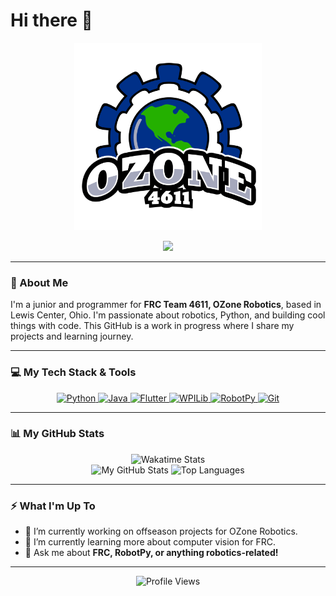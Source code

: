 # Hi there 👋

<p align="center">
  <img src="./main_col(1).png" alt="OZone Robotics Logo" width="300"/>
</p>

<p align="center">
  <img src="https://readme-typing-svg.herokuapp.com?font=Fira+Code&size=22&color=00A95C&center=true&vCenter=true&width=435&lines=Student+Programmer;FRC+Team+4611+-+OZone+Robotics;RobotPy+%26+Flutter+Developer;Always+building+something+new..."/>
</p>

---

### 🤖 About Me

I'm a junior and programmer for **FRC Team 4611, OZone Robotics**, based in Lewis Center, Ohio. I'm passionate about robotics, Python, and building cool things with code. This GitHub is a work in progress where I share my projects and learning journey.

---

### 💻 My Tech Stack & Tools

<p align="center">
  <a href="https://www.python.org" target="_blank"> <img src="https://img.shields.io/badge/Python-3776AB?style=for-the-badge&logo=python&logoColor=white" alt="Python"/> </a>
  <a href="https://www.java.com" target="_blank"> <img src="https://img.shields.io/badge/Java-ED8B00?style=for-the-badge&logo=java&logoColor=white" alt="Java"/> </a>
  <a href="https://flutter.dev" target="_blank"> <img src="https://img.shields.io/badge/Flutter-02569B?style=for-the-badge&logo=flutter&logoColor=white" alt="Flutter"/> </a>
  <a href="https://docs.wpilib.org/" target="_blank"> <img src="https://img.shields.io/badge/WPILib-0066B3?style=for-the-badge&logo=cplusplus&logoColor=white" alt="WPILib"/> </a>
  <a href="https://robotpy.readthedocs.io/" target="_blank"> <img src="https://img.shields.io/badge/RobotPy-E5732F?style=for-the-badge&logo=python&logoColor=white" alt="RobotPy"/> </a>
  <a href="https://git-scm.com/" target="_blank"> <img src="https://img.shields.io/badge/GIT-E44C30?style=for-the-badge&logo=git&logoColor=white" alt="Git"/> </a>
</p>

---

### 📊 My GitHub Stats

<p align="center">
  <img src="https://github-readme-stats.hackclub.dev/api/wakatime?username=945&api_domain=hackatime.hackclub.com&&custom_title=Hackatime+Stats&layout=compact&cache_seconds=0&langs_count=8&theme=dark" alt="Wakatime Stats"/>
  <br/>
  <img src="https://github-readme-stats.vercel.app/api?username=PRODOFFICAL&show_icons=true&theme=darcula&include_all_commits=true&count_private=true" alt="My GitHub Stats"/>
  <img src="https://github-readme-stats.vercel.app/api/top-langs/?username=PRODOFFICAL&layout=compact&theme=darcula" alt="Top Languages"/>
</p>

---

### ⚡ What I'm Up To

- 🔭 I’m currently working on offseason projects for OZone Robotics.
- 🌱 I’m currently learning more about computer vision for FRC.
- 💬 Ask me about **FRC, RobotPy, or anything robotics-related!**

---

<p align="center">
  <img src="https://komarev.com/ghpvc/?username=PRODOFFICAL&color=green&style=flat-square" alt="Profile Views"/>
</p>
